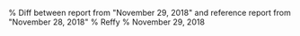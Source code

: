 % Diff between report from "November 29, 2018" and reference report from "November 28, 2018"
% Reffy
% November 29, 2018

